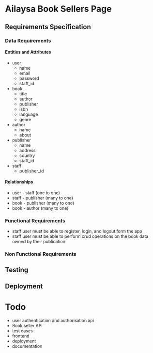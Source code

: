 # Ailaysa Book Sellers Page

## Requirements Specification

### Data Requirements
#### Entities and Attributes
  - user 
    - name
    - email
    - password
    - staff_id
  - book
    - title
    - author
    - publisher
    - isbn
    - language
    - genre
  - author
    - name
    - about
  - publisher
    - name
    - address
    - country
    - staff_id
  - staff
    - publisher_id

#### Relationships
- user - staff (one to one)
- staff - publisher (many to one)
- book - publisher (many to one)
- book - author (many to one)




### Functional Requirements
- staff user must be able to register, login, and logout form the app
- staff user must be able to perform crud operations on the book data owned by their publication


### Non Functional Requirements


## Testing


## Deployment


# Todo

- user authentication and authorisation api
- Book seller API
- test cases
- frontend
- deployment
- documentation